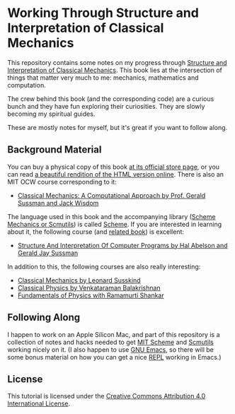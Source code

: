 # Working Through Structure and Interpretation of Classical Mechanics

This repository contains some notes on my progress through [Structure
and Interpretation of Classical Mechanics][sicm]. This book lies at
the intersection of things that matter very much to me: mechanics,
mathematics and computation.

The crew behind this book (and the corresponding code) are a curious
bunch and they have fun exploring their curiosities. They are slowly
becoming my spiritual guides.

These are mostly notes for myself, but it's great if you want to
follow along.

## Background Material

You can buy a physical copy of this book [at its official store
page][sicm], or you can read [a beautiful rendition of the HTML
version online][sicm-html]. There is also an MIT OCW course
corresponding to it:

- [Classical Mechanics: A Computational Approach by Prof. Gerald
  Sussman and Jack Wisdom][cm-course-sussman-wisdom]

The language used in this book and the accompanying library ([Scheme
Mechanics or Scmutils][scmutils]) is called [Scheme][mit-scheme]. If
you are interested in learning about it, the following course (and
[related book][sicp]) is excellent:

-  [Structure And Interpretation Of Computer Programs by Hal Abelson
   and Gerald Jay Sussman][programming-course-abelson-sussman]

In addition to this, the following courses are also really
interesting:

- [Classical Mechanics by Leonard Susskind][cm-course-susskind]
- [Classical Physics by Venkataraman Balakrishnan][physics-course-balakrishnan]
- [Fundamentals of Physics with Ramamurti Shankar][physics-course-shankar]

## Following Along

I happen to work on an Apple Silicon Mac, and part of this repository
is a collection of notes and hacks needed to get [MIT
Scheme][mit-scheme] and [Scmutils][scmutils] working nicely on it. (I
also happen to use [GNU Emacs][gnu-emacs], so there will be some bonus
material on how you can get a nice [REPL][wiki-repl] working in
Emacs.)

## License

This tutorial is licensed under the [Creative Commons Attribution 4.0
International License][license-cc-by].

[cm-course-susskind]: http://theoreticalminimum.com/courses/classical-mechanics/2011/fall
[cm-course-sussman-wisdom]: https://ocw.mit.edu/courses/12-620j-classical-mechanics-a-computational-approach-fall-2008/
[gnu-emacs]: https://www.gnu.org/software/emacs/
[license-cc-by]: https://creativecommons.org/licenses/by/4.0/
[mit-scheme]: https://www.gnu.org/software/mit-scheme/
[physics-course-balakrishnan]: https://www.youtube.com/playlist?list=PL5E4E56893588CBA8
[physics-course-shankar]: https://www.youtube.com/playlist?list=PLFE3074A4CB751B2B
[programming-course-abelson-sussman]: http://ocw.mit.edu/courses/electrical-engineering-and-computer-science/6-001-structure-and-interpretation-of-computer-programs-spring-2005/
[scmutils]: https://groups.csail.mit.edu/mac/users/gjs/6946/installation.html
[sicm-html]: https://tgvaughan.github.io/sicm/
[sicm]: https://mitpress.mit.edu/9780262028967/structure-and-interpretation-of-classical-mechanics/
[sicp]: https://mitp-content-server.mit.edu/books/content/sectbyfn/books_pres_0/6515/sicp.zip/index.html
[wiki-repl]: https://en.wikipedia.org/wiki/Read–eval–print_loop
